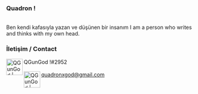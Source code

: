 ### Quadron !
<br> [](https://media.tenor.com/images/6345d892f8863c7b067b766d1c768382/tenor.gif)
Ben kendi kafasıyla yazan ve düşünen bir insanım
I am a person who writes and thinks with my own head.

### İletişim / Contact 
[<img align="left" alt="QGunGod | Discord" width="44px" src="https://i.ibb.co/YtNhB1V/icons8-discord-new-logo-48.png" />][discord]  QGunGod !#2952
<br />
<br />
[<img align="left" alt="QGunGod | Discord" width="44px" src="https://www.google.com/gmail/about/static/images/logo-gmail.png?cache=1adba63" />][gmail]  quadronxgod@gmail.com

[discord]: https://discord.gg/A4V2XQKK6V
[gmail]: https://quadronxgod@gmail.com
